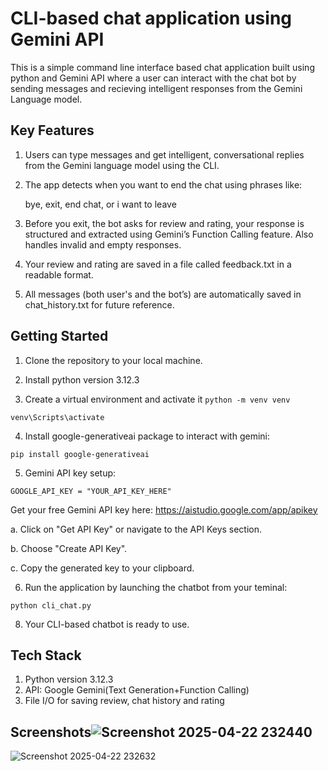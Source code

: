 
# CLI-based chat application using Gemini API

This is a simple command line interface based chat application built using python and Gemini API where a user can interact with the chat bot by sending messages and recieving intelligent responses from the Gemini Language model.


## Key Features
 1. Users can type messages and get intelligent, conversational replies from the Gemini language model using the CLI.

2. The app detects when you want to end the chat using phrases like:

   bye, exit, end chat, or i want to leave

3. Before you exit, the bot asks for review and rating, your response is structured and extracted using Gemini’s Function Calling feature. Also handles invalid and empty responses. 

4. Your review and rating are saved in a file called feedback.txt in a readable format.

5. All messages (both user's and the bot’s) are automatically saved in chat_history.txt for future reference.
## Getting Started
1. Clone the repository to your local machine.
2. Install python version 3.12.3

3. Create a virtual environment and activate it
```python -m venv venv```

```venv\Scripts\activate``` 

4. Install google-generativeai package to interact with gemini:

```pip install google-generativeai ```

5. Gemini API key setup:

```GOOGLE_API_KEY = "YOUR_API_KEY_HERE"```

 Get your free Gemini API key here:
 https://aistudio.google.com/app/apikey
 
   a. Click on "Get API Key" or navigate to the API Keys section.
   
   b. Choose "Create API Key".
   
   c. Copy the generated key to your clipboard.
   
   6. Run the application by launching the chatbot from your teminal:

 ```python cli_chat.py```

8. Your CLI-based chatbot is ready to use.


    
## Tech Stack
1. Python version 3.12.3
2. API: Google Gemini(Text Generation+Function Calling)
3. File I/O for saving review, chat history and rating

## Screenshots![Screenshot 2025-04-22 232440](https://github.com/user-attachments/assets/1856bd57-6a7f-4711-8325-dfe030438996)


![Screenshot 2025-04-22 232632](https://github.com/user-attachments/assets/3c2bbf2f-427b-4abe-95dd-a993eeade52b)

 
